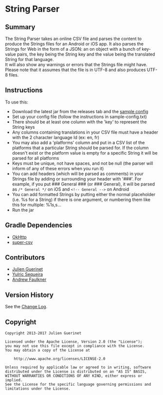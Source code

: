 # String Parser

## Summary
The String Parser takes an online CSV file and parses the content to produce the Strings files for an Android or iOS app.
It also parses the Strings for Web in the form of a JSON: an on object with a bunch of key-value pairs, the key being the String key and the value being the translated String for that language.   
It will also show any warnings or errors that the Strings file might have. 
Please note that it assumes that the file is in UTF-8 and also produces UTF-8 files. 

## Instructions
To use this: 

* Download the latest jar from the releases tab and the [sample config](sample-config.txt)
* Set up your config file (follow the instructions in sample-config.txt)
* There should be at least one column with the 'key' to represent the String keys 
* Any columns containing translations in your CSV file must have a header with the 2 character language Id (ex: en, fr)
* You may also add a 'platforms' column and put in a CSV list of the platforms that a particular String should be parsed for. If the column doesn't exist or the platform value is empty for a specific String it will be parsed for all platforms
* Keys must be unique, not have spaces, and not be null (the parser will inform of any of these errors when you run it) 
* You can add headers (which will be parsed as comments) in your Strings file by adding or surrounding your header with '###'. 
For example, if you put ### General ### (or ### General), it will be parsed as `/* General */` on iOS and `<!-- General -->` on Android
* You can add formatted Strings by putting either the normal placeholder (i.e. %s for a String) if there is one argument, or numbering them 
like this for multiple: %1$s, %2$s...
* Run the jar

## Gradle Dependencies
* [OkHttp](http://square.github.io/okhttp/)
* [super-csv](http://super-csv.github.io/super-csv/)

## Contributors
* [Julien Guerinet](https://github.com/jguerinet)
* [Yulric Sequeira](https://github.com/yulric)
* [Andrew Faulkner](https://github.com/andfaulkner)

## Version History
See the [Change Log](CHANGELOG.md).

## Copyright 
    Copyright 2013-2017 Julien Guerinet

    Licensed under the Apache License, Version 2.0 (the "License");
    you may not use this file except in compliance with the License.
    You may obtain a copy of the License at
    
        http://www.apache.org/licenses/LICENSE-2.0
    
    Unless required by applicable law or agreed to in writing, software
    distributed under the License is distributed on an "AS IS" BASIS,
    WITHOUT WARRANTIES OR CONDITIONS OF ANY KIND, either express or implied.
    See the License for the specific language governing permissions and
    limitations under the License.